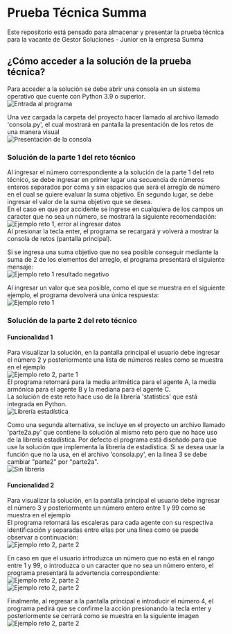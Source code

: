 # Prueba Técnica Summa #
Este repositorio está pensado para almacenar y presentar la prueba técnica para la vacante de Gestor Soluciones - Junior en la empresa Summa
<br />

## ¿Cómo acceder a la solución de la prueba técnica? ##

Para acceder a la solución se debe abrir una consola en un sistema operativo que cuente con Python 3.9 o superior. <br />
![Entrada al programa](assets/images/entrada-a-consola.png)<br/>

Una vez cargada la carpeta del proyecto hacer llamado al archivo llamado 'consola.py', el cual mostrará en pantalla la presentación de los retos de una manera visual<br /> 
![Presentación de la consola](assets/images/consola-retos.png)<br/>

### Solución de la parte 1 del reto técnico ###
Al ingresar el número correspondiente a la solución de la parte 1 del reto técnico, se debe ingresar en primer lugar una secuencia de números enteros separados por coma y sin espacios que será el arreglo de número en el cual se quiere evaluar la suma objetivo. En segundo lugar, se debe ingresar el valor de la suma objetivo que se desea.<br />
En el caso en que por accidente se ingrese en cualquiera de los campos un caracter que no sea un número, se mostrará la siguiente recomendación:<br />
![Ejemplo reto 1, error al ingresar datos](assets/images/reto1-error.png)<br/>
Al presionar la tecla enter, el programa se recargará y volverá a mostrar la consola de retos (pantalla principal).<br/>

Si se ingresa una suma objetivo que no sea posible conseguir mediante la suma de 2 de los elementos del arreglo, el programa presentará el siguiente mensaje: <br />
![Ejemplo reto 1 resultado negativo](assets/images/reto1-negativo.png)<br/>

Al ingresar un valor que sea posible, como el que se muestra en el siguiente ejemplo, el programa devolverá una única respuesta:<br />
![Ejemplo reto 1](assets/images/reto1-ejemplo.png)<br/>

### Solución de la parte 2 del reto técnico ###
#### Funcionalidad 1 ####
Para visualizar la solución, en la pantalla principal el usuario debe ingresar el número 2 y posteriormente una lista de números reales como se muestra en el ejemplo<br />
![Ejemplo reto 2, parte 1](assets/images/reto2-parte1-ejemplo.png)<br/>
El programa retornará para la media aritmética para el agente A, la media armónica para el agente B y la mediana para el agente C.<br />
La solución de este reto hace uso de la librería 'statistics' que está integrada en Python.<br />
![Librería estadística](assets/images/reto2-parte1-libreria-estadistica.png)<br/>

Como una segunda alternativa, se incluye en el proyecto un archivo llamado 'parte2a.py' que contiene la solución al mismo reto pero que no hace uso de la librería estadística. Por defecto el programa está diseñado para que use la solución que implementa la librería de estadística. Si se desea usar la función que no la usa, en el archivo 'consola.py', en la linea 3 se debe cambiar "parte2" por "parte2a". <br/>
![Sin libreria](assets/images/reto2-parte1-sin-libreria-estadistica.png)<br/>

#### Funcionalidad 2 ####
Para visualizar la solución, en la pantalla principal el usuario debe ingresar el número 3 y posteriormente un número entero entre 1 y 99 como se muestra en el ejemplo<br />
El programa retornará las escaleras para cada agente con su respectiva identificación y separadas entre ellas por una línea como se puede observar a continuación:<br />
![Ejemplo reto 2, parte 2](assets/images/reto2-parte2-ejemplo.png)<br/>

En caso en que el usuario introduzca un número que no está en el rango entre 1 y 99, o introduzca o un caracter que no sea un número entero, el programa presentará la advertencia correspondiente:<br />
![Ejemplo reto 2, parte 2](assets/images/reto2-parte2-error-numero.png)<br/>
![Ejemplo reto 2, parte 2](assets/images/reto2-parte2-error-numero2.png)<br/>

Finalmente, al regresar a la pantalla principal e introducir el número 4, el programa pedirá que se confirme la acción presionando la tecla enter y posteriormente se cerrará como se muestra en la siguiente imagen<br />
![Ejemplo reto 2, parte 2](assets/images/ejemplo-salir.png)<br/>
